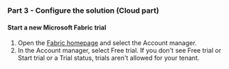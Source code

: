 ### Part 3 - Configure the solution (Cloud part)

#### Start a new Microsoft Fabric trial

1. Open the [Fabric homepage](https://app.fabric.microsoft.com/home) and select the Account manager.
2. In the Account manager, select Free trial. If you don't see Free trial or Start trial or a Trial status, trials aren't allowed for your tenant.